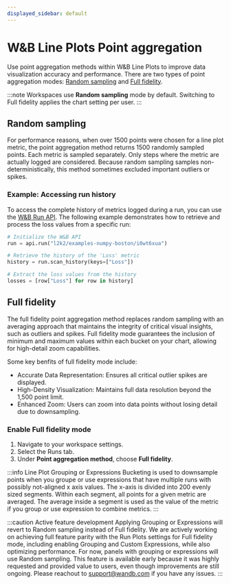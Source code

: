 ```yaml
---
displayed_sidebar: default
---
```


# W&B Line Plots Point aggregation

Use point aggregation methods within W&B Line Plots to improve data visualization accuracy and performance. There are two types of point aggregation modes: [Random sampling](#random-sampling) and [Full fidelity](#full-fidelity).

:::note
Workspaces use **Random sampling** mode by default. Switching to Full fidelity applies the chart setting per user.
:::
## Random sampling
For performance reasons, when over 1500 points were chosen for a line plot metric, the point aggregation method returns 1500 randomly sampled points. Each metric is sampled separately. Only steps where the metric are actually logged are considered. Because random sampling samples non-deterministically, this method sometimes excluded important outliers or spikes.

### Example: Accessing run history

To access the complete history of metrics logged during a run, you can use the [W&B Run API](../../../../../ref/python/public-api/run.md). The following example demonstrates how to retrieve and process the loss values from a specific run:

```python
# Initialize the W&B API
run = api.run("l2k2/examples-numpy-boston/i0wt6xua")

# Retrieve the history of the 'Loss' metric
history = run.scan_history(keys=["Loss"])

# Extract the loss values from the history
losses = [row["Loss"] for row in history]
```

## Full fidelity

The full fidelity point aggregation method replaces random sampling with an averaging approach that maintains the integrity of critical visual insights, such as outliers and spikes. Full fidelity mode guarantees the inclusion of minimum and maximum values within each bucket on your chart, allowing for high-detail zoom capabilities.

Some key benfits of full fidelity mode include:
* Accurate Data Representation: Ensures all critical outlier spikes are displayed.
* High-Density Visualization: Maintains full data resolution beyond the 1,500 point limit.
* Enhanced Zoom: Users can zoom into data points without losing detail due to downsampling.

### Enable Full fidelity mode
1. Navigate to your workspace settings.
2. Select the Runs tab.
3. Under **Point aggregation method**, choose **Full fidelity**.


:::info Line Plot Grouping or Expressions
Bucketing is used to downsample points when you groupe or use expressions that have multiple runs with possibly not-aligned x axis values. The x-axis is divided into 200 evenly sized segments. Within each segment, all points for a given metric are averaged. The average inside a segment is used as the value of the metric if you group or use expression to combine metrics.
:::

:::caution Active feature development
Applying Grouping or Expressions will revert to Random sampling instead of Full fidelity. We are actively working on achieving full feature parity with the Run Plots settings for Full fidelity mode, including enabling Grouping and Custom Expressions, while also optimizing performance. For now, panels with grouping or expressions will use Random sampling. This feature is available early because it was highly requested and provided value to users, even though improvements are still ongoing. Please reachout to support@wandb.com if you have any issues. 
:::